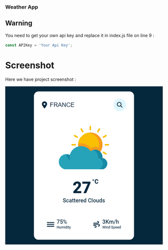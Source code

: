 
### Weather App


## Warning
You need to get your own api key and replace it in index.js file on line 9 :

```javascript
const APIKey = 'Your Api Key';
```


# Screenshot
Here we have project screenshot :

![screenshot](screenshot.jpg)
